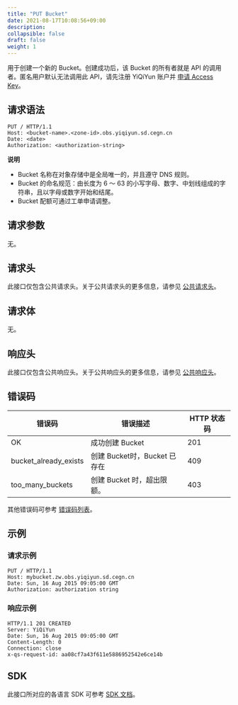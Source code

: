 ```yaml
---
title: "PUT Bucket"
date: 2021-08-17T10:08:56+09:00
description:
collapsible: false
draft: false
weight: 1
---
```



用于创建一个新的 Bucket。创建成功后，该 Bucket 的所有者就是 API 的调用者。匿名用户默认无法调用此 API，请先注册 YiQiYun 账户并 [申请 Access Key](/storage/object-storage/api/practices/signature/#获取-access-key)。

## 请求语法

```http
PUT / HTTP/1.1
Host: <bucket-name>.<zone-id>.obs.yiqiyun.sd.cegn.cn
Date: <date>
Authorization: <authorization-string>
```

**说明**
- Bucket 名称在对象存储中是全局唯一的，并且遵守 DNS 规则。
- Bucket 的命名规范：由长度为 6 ～ 63 的小写字母、数字、中划线组成的字符串，且以字母或数字开始和结尾。
- Bucket 配额可通过工单申请调整。

## 请求参数

无。

## 请求头

此接口仅包含公共请求头。关于公共请求头的更多信息，请参见 [公共请求头](/storage/object-storage/api/common_header/#请求头字段-request-header)。

## 请求体

无。

## 响应头

此接口仅包含公共响应头。关于公共响应头的更多信息，请参见 [公共响应头](/storage/object-storage/api/common_header/#响应头字段-response-header)。

## 错误码

| 错误码 | 错误描述 | HTTP 状态码 |
| --- | --- | --- |
| OK | 成功创建 Bucket| 201 |
| bucket_already_exists | 创建 Bucket时，Bucket 已存在| 409 |
| too_many_buckets | 创建 Bucket 时，超出限额。| 403 |

其他错误码可参考 [错误码列表](/storage/object-storage/api/error_code/#错误码列表)。

## 示例

### 请求示例

```http
PUT / HTTP/1.1
Host: mybucket.zw.obs.yiqiyun.sd.cegn.cn
Date: Sun, 16 Aug 2015 09:05:00 GMT
Authorization: authorization string
```

### 响应示例

```http
HTTP/1.1 201 CREATED
Server: YiQiYun
Date: Sun, 16 Aug 2015 09:05:00 GMT
Content-Length: 0
Connection: close
x-qs-request-id: aa08cf7a43f611e5886952542e6ce14b
```

## SDK

此接口所对应的各语言 SDK 可参考 [SDK 文档](/storage/object-storage/sdk/)。







